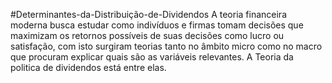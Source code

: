 #Determinantes-da-Distribuição-de-Dividendos
A teoria financeira moderna busca estudar como indivíduos e firmas tomam decisões que maximizam os retornos possíveis de suas decisões como lucro ou satisfação, com isto surgiram teorias tanto no âmbito micro como no macro que procuram explicar quais são as variáveis relevantes. A Teoria da politica de dividendos está entre elas.
